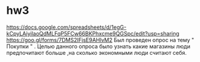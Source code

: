 # hw3
https://docs.google.com/spreadsheets/d/1egG-kCpyLAiyilaoQdMLFqP5FCw66BKPhxcme9QGSpc/edit?usp=sharing
https://goo.gl/forms/7DMS2IFjsE9AHlvM2
Был проведен опрос на тему " Покупки " . Целью данного опроса было узнать  какие магазины люди предпочитают больше ,на сколько экономными люди считают себя.
